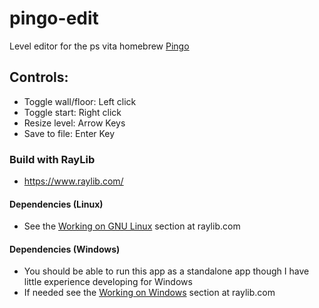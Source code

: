 # pingo-edit
Level editor for the ps vita homebrew [Pingo](https://github.com/Grzybojad/Pingo)

## Controls:
- Toggle wall/floor: Left click
- Toggle start: Right click
- Resize level: Arrow Keys
- Save to file: Enter Key

### Build with RayLib
- https://www.raylib.com/

#### Dependencies (Linux)
- See the [Working on GNU Linux](https://github.com/raysan5/raylib/wiki/Working-on-GNU-Linux) section at raylib.com

#### Dependencies (Windows) 
- You should be able to run this app as a standalone app though I have little experience developing for Windows
- If needed see the [Working on Windows](https://github.com/raysan5/raylib/wiki/Working-on-Windows) section at raylib.com

